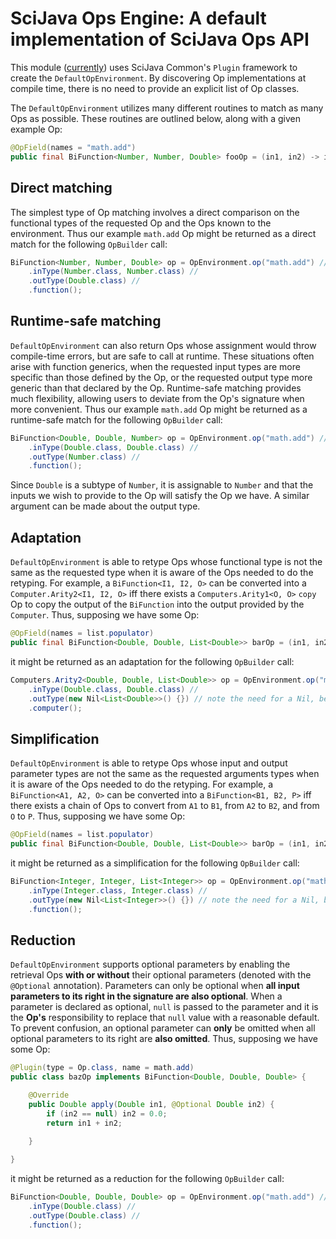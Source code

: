 # SciJava Ops Engine: A default implementation of SciJava Ops API

This module ([currently](https://github.com/scijava/scijava/issues/55)) uses SciJava Common's `Plugin` framework to create the `DefaultOpEnvironment`. By discovering Op implementations at compile time, there is no need to provide an explicit list of Op classes.

The `DefaultOpEnvironment` utilizes many different routines to match as many Ops as possible. These routines are outlined below, along with a given example Op:

```java
@OpField(names = "math.add")
public final BiFunction<Number, Number, Double> fooOp = (in1, in2) -> in1.doubleValue() + in2.doubleValue(); 
```

## Direct matching

The simplest type of Op matching involves a direct comparison on the functional types of the requested Op and the Ops known to the environment. Thus our example `math.add` Op might be returned as a direct match for the following `OpBuilder` call:

```java
BiFunction<Number, Number, Double> op = OpEnvironment.op("math.add") //
	.inType(Number.class, Number.class) //
	.outType(Double.class) //
	.function();
```

## Runtime-safe matching

`DefaultOpEnvironment` can also return Ops whose assignment would throw compile-time errors, but are safe to call at runtime. These situations often arise with function generics, when the requested input types are more specific than those defined by the Op, or the requested output type more generic than that declared by the Op. Runtime-safe matching provides much flexibility, allowing users to deviate from the Op's signature when more convenient. Thus our example `math.add` Op might be returned as a runtime-safe match for the following `OpBuilder` call:

```java
BiFunction<Double, Double, Number> op = OpEnvironment.op("math.add") //
	.inType(Double.class, Double.class) //
	.outType(Number.class) //
	.function();
```

Since `Double` is a subtype of `Number`, it is assignable to `Number` and that the inputs we wish to provide to the Op will satisfy the Op we have. A similar argument can be made about the output type.

## Adaptation

`DefaultOpEnvironment` is able to retype Ops whose functional type is not the same as the requested type when it is aware of the Ops needed to do the retyping. For example, a `BiFunction<I1, I2, O>` can be converted into a `Computer.Arity2<I1, I2, O>` iff there exists a `Computers.Arity1<O, O>` `copy` Op to copy the output of the `BiFunction` into the output provided by the `Computer`. Thus, supposing we have some Op:

```java
@OpField(names = list.populator)
public final BiFunction<Double, Double, List<Double>> barOp = (in1, in2) -> Arrays.asList(in1, in2);
```

it might be returned as an adaptation for the following `OpBuilder` call:


```java
Computers.Arity2<Double, Double, List<Double>> op = OpEnvironment.op("math.add") //
	.inType(Double.class, Double.class) //
	.outType(new Nil<List<Double>>() {}) // note the need for a Nil, because we need to specify a generic type.
	.computer();
```

## Simplification

`DefaultOpEnvironment` is able to retype Ops whose input and output parameter types are not the same as the requested arguments types when it is aware of the Ops needed to do the retyping. For example, a `BiFunction<A1, A2, O>` can be converted into a `BiFunction<B1, B2, P>` iff there exists a chain of Ops to convert from `A1` to `B1`, from `A2` to `B2`, and from `O` to `P`. Thus, supposing we have some Op:

```java
@OpField(names = list.populator)
public final BiFunction<Double, Double, List<Double>> barOp = (in1, in2) -> Arrays.asList(in1, in2);
```

it might be returned as a simplification for the following `OpBuilder` call:


```java
BiFunction<Integer, Integer, List<Integer>> op = OpEnvironment.op("math.add") //
	.inType(Integer.class, Integer.class) //
	.outType(new Nil<List<Integer>>() {}) // note the need for a Nil, because we need to specify a generic type.
	.function();
```

## Reduction

`DefaultOpEnvironment` supports optional parameters by enabling the retrieval Ops **with or without** their optional parameters (denoted with the `@Optional` annotation). Parameters can only be optional when **all input parameters to its right in the signature are also optional**. When a parameter is declared as optional, `null` is passed to the parameter and it is the **Op's** responsibility to replace that `null` value with a reasonable default. To prevent confusion, an optional parameter can **only** be omitted when all optional parameters to its right are **also omitted**. Thus, supposing we have some Op:

```java
@Plugin(type = Op.class, name = math.add)
public class bazOp implements BiFunction<Double, Double, Double> {

	@Override
	public Double apply(Double in1, @Optional Double in2) {
		if (in2 == null) in2 = 0.0;
		return in1 + in2;
	
	}

}
```

it might be returned as a reduction for the following `OpBuilder` call:


```java
BiFunction<Double, Double, Double> op = OpEnvironment.op("math.add") //
	.inType(Double.class) //
	.outType(Double.class) //
	.function();
```